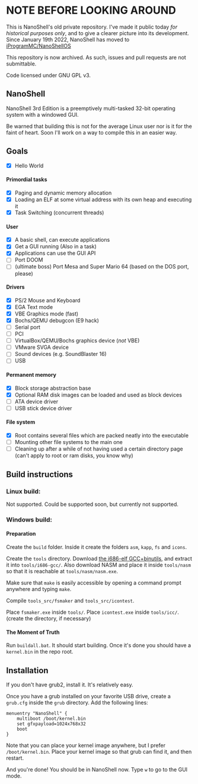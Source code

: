 # NOTE BEFORE LOOKING AROUND
This is NanoShell's old private repository. I've made it public today _for historical purposes only_, and to give a clearer picture into its development. Since January 19th 2022, NanoShell has moved to [iProgramMC/NanoShellOS](https://github.com/iProgramMC/NanoShellOS)

This repository is now archived. As such, issues and pull requests are not submittable.  


Code licensed under GNU GPL v3.

## NanoShell
NanoShell 3rd Edition is a preemptively multi-tasked 32-bit operating system with a windowed GUI.

Be warned that building this is not for the average Linux user nor is it for the faint of heart.  Soon I'll work on a way to compile this in an easier way.

## Goals

- [x] Hello World
#### Primordial tasks
- [x] Paging and dynamic memory allocation
- [x] Loading an ELF at some virtual address with its own heap and executing it
- [x] Task Switching (concurrent threads)
#### User
- [x] A basic shell, can execute applications
- [x] Get a GUI running (Also in a task)
- [x] Applications can use the GUI API
- [ ] Port DOOM
- [ ] (ultimate boss) Port Mesa and Super Mario 64 (based on the DOS port, please)
#### Drivers
- [x] PS/2 Mouse and Keyboard
- [x] EGA Text mode
- [x] VBE Graphics mode (fast)
- [x] Bochs/QEMU debugcon (E9 hack)
- [ ] Serial port
- [ ] PCI
- [ ] VirtualBox/QEMU/Bochs graphics device (*not* VBE)
- [ ] VMware SVGA device
- [ ] Sound devices (e.g. SoundBlaster 16)
- [ ] USB
#### Permanent memory
- [x] Block storage abstraction base
- [x] Optional RAM disk images can be loaded and used as block devices
- [ ] ATA device driver
- [ ] USB stick device driver
#### File system
- [x] Root contains several files which are packed neatly into the executable
- [ ] Mounting other file systems to the main one
- [ ] Cleaning up after a while of not having used a certain directory page (can't apply to root or ram disks, you know why)

## Build instructions

### Linux build:
Not supported.  Could be supported soon, but currently not supported.

### Windows build:

#### Preparation

Create the `build` folder.  Inside it create the folders `asm`, `kapp`, `fs` and `icons`.

Create the `tools` directory.  Download [the i686-elf GCC+binutils](https://github.com/lordmilko/i686-elf-tools/releases/download/7.1.0/i686-elf-tools-windows.zip), and extract it into `tools/i686-gcc/`.
Also download NASM and place it inside `tools/nasm` so that it is reachable at `tools/nasm/nasm.exe`.

Make sure that `make` is easily accessible by opening a command prompt anywhere and typing `make`.

Compile `tools_src/fsmaker` and `tools_src/icontest`.

Place `fsmaker.exe` inside `tools/`.
Place `icontest.exe` inside `tools/icc/`. (create the directory, if necessary)

#### The Moment of Truth

Run `buildall.bat`.  It should start building.  Once it's done you should have a `kernel.bin` in the repo root.

## Installation

If you don't have grub2, install it.  It's relatively easy.

Once you have a grub installed on your favorite USB drive, create a `grub.cfg` inside the `grub` directory.
Add the following lines:
```
menuentry "NanoShell" {
	multiboot /boot/kernel.bin
	set gfxpayload=1024x768x32
	boot
}
```

Note that you can place your kernel image anywhere, but I prefer `/boot/kernel.bin`.  Place your kernel image so that grub can find it, and then restart.

And you're done! You should be in NanoShell now.  Type `w` to go to the GUI mode.
